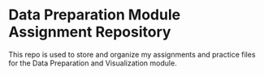 # Data Preparation Module Assignment Repository
This repo is used to store and organize my assignments and practice files for the Data Preparation and Visualization module.
